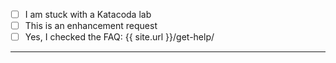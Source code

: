 <!--
  Please add an X to checkboxes which apply below (remove spaces)
-->
- [ ] I am stuck with a Katacoda lab
- [ ] This is an enhancement request
- [ ] Yes, I checked the FAQ: {{ site.url }}/get-help/

---
